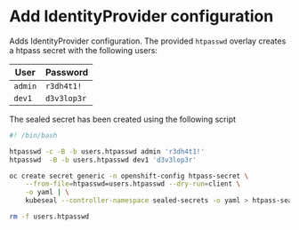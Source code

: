 # Add IdentityProvider configuration

Adds IdentityProvider configuration. The provided `htpasswd` overlay creates a htpass secret with the following users:

| User | Password |
| ---  | ---      |
|`admin` | `r3dh4t1!`|
| `dev1` | `d3v3lop3r` |


The sealed secret has been created using the following script

```bash
#! /bin/bash

htpasswd -c -B -b users.htpasswd admin 'r3dh4t1!'
htpasswd  -B -b users.htpasswd dev1 'd3v3lop3r'

oc create secret generic -n openshift-config htpass-secret \
    --from-file=htpasswd=users.htpasswd --dry-run=client \
    -o yaml | \
    kubeseal --controller-namespace sealed-secrets -o yaml > htpass-sealed-secret.yaml

rm -f users.htpasswd
```
